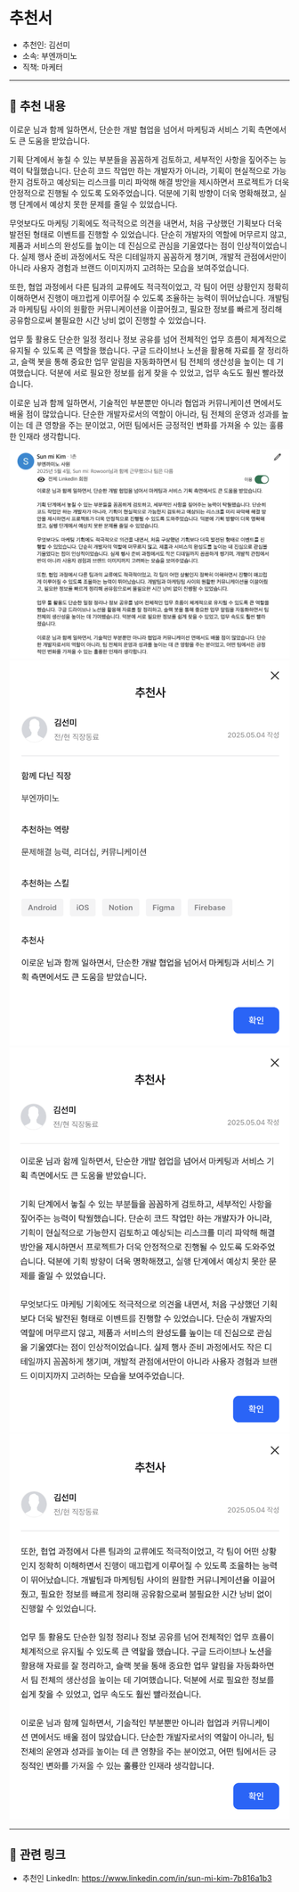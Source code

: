 # 추천서

- 추천인: 김선미
- 소속: 부엔까미노
- 직책: 마케터

---

## 💬 추천 내용

이로운 님과 함께 일하면서, 단순한 개발 협업을 넘어서 마케팅과 서비스 기획 측면에서도 큰 도움을 받았습니다.

기획 단계에서 놓칠 수 있는 부분들을 꼼꼼하게 검토하고, 세부적인 사항을 짚어주는 능력이 탁월했습니다. 단순히 코드 작업만 하는 개발자가 아니라, 기획이 현실적으로 가능한지 검토하고 예상되는 리스크를 미리 파악해 해결 방안을 제시하면서 프로젝트가 더욱 안정적으로 진행될 수 있도록 도와주었습니다. 덕분에 기획 방향이 더욱 명확해졌고, 실행 단계에서 예상치 못한 문제를 줄일 수 있었습니다.

무엇보다도 마케팅 기획에도 적극적으로 의견을 내면서, 처음 구상했던 기획보다 더욱 발전된 형태로 이벤트를 진행할 수 있었습니다. 단순히 개발자의 역할에 머무르지 않고, 제품과 서비스의 완성도를 높이는 데 진심으로 관심을 기울였다는 점이 인상적이었습니다. 실제 행사 준비 과정에서도 작은 디테일까지 꼼꼼하게 챙기며, 개발적 관점에서만이 아니라 사용자 경험과 브랜드 이미지까지 고려하는 모습을 보여주었습니다.

또한, 협업 과정에서 다른 팀과의 교류에도 적극적이었고, 각 팀이 어떤 상황인지 정확히 이해하면서 진행이 매끄럽게 이루어질 수 있도록 조율하는 능력이 뛰어났습니다. 개발팀과 마케팅팀 사이의 원활한 커뮤니케이션을 이끌어줬고, 필요한 정보를 빠르게 정리해 공유함으로써 불필요한 시간 낭비 없이 진행할 수 있었습니다.

업무 툴 활용도 단순한 일정 정리나 정보 공유를 넘어 전체적인 업무 흐름이 체계적으로 유지될 수 있도록 큰 역할을 했습니다. 구글 드라이브나 노션을 활용해 자료를 잘 정리하고, 슬랙 봇을 통해 중요한 업무 알림을 자동화하면서 팀 전체의 생산성을 높이는 데 기여했습니다. 덕분에 서로 필요한 정보를 쉽게 찾을 수 있었고, 업무 속도도 훨씬 빨라졌습니다.

이로운 님과 함께 일하면서, 기술적인 부분뿐만 아니라 협업과 커뮤니케이션 면에서도 배울 점이 많았습니다. 단순한 개발자로서의 역할이 아니라, 팀 전체의 운영과 성과를 높이는 데 큰 영향을 주는 분이었고, 어떤 팀에서든 긍정적인 변화를 가져올 수 있는 훌륭한 인재라 생각합니다.

![](/assets/linkedin/linkedin-buencamino-sunmi-marketer.png)
![](/assets/wanted/wanted-buencamino-sunmi-marketer-01.png)
![](/assets/wanted/wanted-buencamino-sunmi-marketer-02.png)
![](/assets/wanted/wanted-buencamino-sunmi-marketer-03.png)

---

## 🔗 관련 링크

- 추천인 LinkedIn: https://www.linkedin.com/in/sun-mi-kim-7b816a1b3
